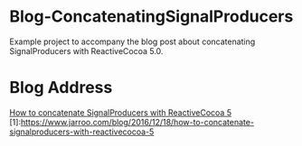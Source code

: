 # Blog-ConcatenatingSignalProducers
Example project to accompany the blog post about concatenating SignalProducers with ReactiveCocoa 5.0.

# Blog Address
[How to concatenate SignalProducers with ReactiveCocoa 5](1)
[1]:https://www.jarroo.com/blog/2016/12/18/how-to-concatenate-signalproducers-with-reactivecocoa-5
